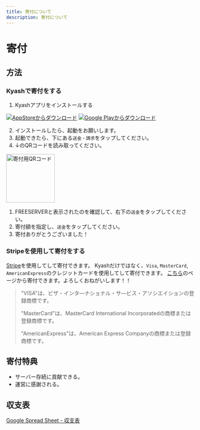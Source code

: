 ```yaml
---
title: 寄付について
description: 寄付について
---
```


# 寄付

## 方法

### Kyashで寄付をする

1. Kyashアプリをインストールする

[![AppStoreからダウンロード](https://global-uploads.webflow.com/5db15c3bca3871afff172c17/5f36b95d99ca2641607a3057_button-store-applestore.svg)](https://apps.apple.com/JP/app/id1084264883) [![Google Playからダウンロード](https://global-uploads.webflow.com/5db15c3bca3871afff172c17/5f36b95e557e7d6e694579ac_button-store-googleplay.svg)](https://play.google.com/store/apps/details?id=co.kyash)

2. インストールしたら、起動をお願いします。
3. 起動できたら、下にある`送金・請求`をタップしてください。
4. ↓のQRコードを読み取ってください。

<img src="https://cdn.discordapp.com/attachments/393989510981091328/665445857507803146/QRCODE_Kyash.jpg" alt="寄付用QRコード" height="130">

1. FREESERVERと表示されたのを確認して、右下の`送金`をタップしてください。
2. 寄付額を指定し、`送金`をタップしてください。
3. 寄付ありがとうございました！

### Stripeを使用して寄付をする

[Stripe](https://stripe.com/jp)を使用してして寄付できます。
Kyashだけではなく、`Visa`, `MasterCard`, `AmericanExpress`のクレジットカードを使用してして寄付できます。
[こちら](https://link.freeserver.pro/stripe)のページから寄付できます。よろしくおねがいします！！

>"VISA"は、ビザ・インタ―ナショナル・サ―ビス・アソシエイションの登録商標です。
>
>"MasterCard"は、MasterCard International Incorporatedの商標または登録商標です。
>
>"AmericanExpress"は、American Express Companyの商標または登録商標です。


## 寄付特典

- サーバー存続に貢献できる。
- 運営に感謝される。

## 収支表

[Google Spread Sheet - 収支表](https://docs.google.com/spreadsheets/d/14Ft7P1y9jYwvENfez9zr4axf1ear9bID3ow6rVsTI-k/edit?usp=sharing)
